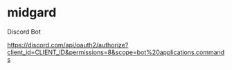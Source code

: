 # midgard

Discord Bot

https://discord.com/api/oauth2/authorize?client_id=CLIENT_ID&permissions=8&scope=bot%20applications.commands

